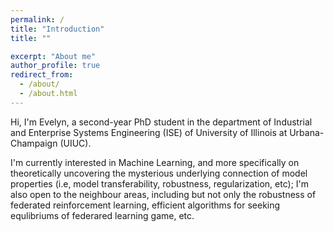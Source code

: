 ```yaml
---
permalink: /
title: "Introduction"
title: ""

excerpt: "About me"
author_profile: true
redirect_from: 
  - /about/
  - /about.html
---
```


Hi, I'm Evelyn, a second-year PhD student in the department of Industrial and Enterprise Systems Engineering (ISE) of University of Illinois at Urbana-Champaign (UIUC). 

I'm currently interested in Machine Learning, and more specifically on theoretically uncovering the mysterious underlying connection of model properties (i.e, model transferability, robustness, regularization, etc); I'm also open to the neighbour areas, including but not only the robustness of federated reinforcement learning, efficient algorithms for seeking equlibriums of federared learning game, etc.

